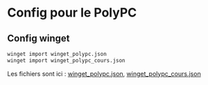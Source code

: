 # Config pour le PolyPC

## Config winget

```cmd
winget import winget_polypc.json
winget import winget_polypc_cours.json
```

Les fichiers sont ici : [winget_polypc.json](winget_polypc.json), [winget_polypc_cours.json](winget_polypc_cours.json)